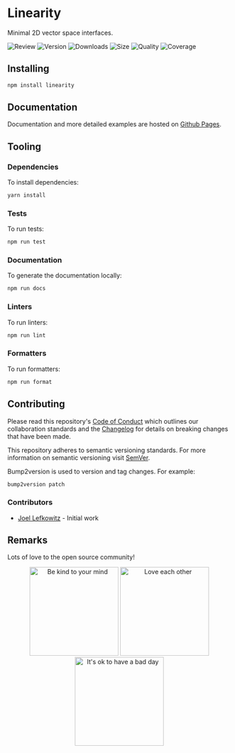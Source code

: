 # Linearity

Minimal 2D vector space interfaces.

![Review](https://img.shields.io/github/actions/workflow/status/JoelLefkowitz/linearity/review.yml)
![Version](https://img.shields.io/npm/v/linearity)
![Downloads](https://img.shields.io/npm/dw/linearity)
![Size](https://img.shields.io/bundlephobia/min/linearity)
![Quality](https://img.shields.io/codacy/grade/_)
![Coverage](https://img.shields.io/codacy/coverage/_)

## Installing

```bash
npm install linearity
```

## Documentation

Documentation and more detailed examples are hosted on [Github Pages](https://joellefkowitz.github.io/linearity).

## Tooling

### Dependencies

To install dependencies:

```bash
yarn install
```

### Tests

To run tests:

```bash
npm run test
```

### Documentation

To generate the documentation locally:

```bash
npm run docs
```

### Linters

To run linters:

```bash
npm run lint
```

### Formatters

To run formatters:

```bash
npm run format
```

## Contributing

Please read this repository's [Code of Conduct](CODE_OF_CONDUCT.md) which outlines our collaboration standards and the [Changelog](CHANGELOG.md) for details on breaking changes that have been made.

This repository adheres to semantic versioning standards. For more information on semantic versioning visit [SemVer](https://semver.org).

Bump2version is used to version and tag changes. For example:

```bash
bump2version patch
```

### Contributors

- [Joel Lefkowitz](https://github.com/joellefkowitz) - Initial work

## Remarks

Lots of love to the open source community!

<div align='center'>
    <img width=200 height=200 src='https://media.giphy.com/media/osAcIGTSyeovPq6Xph/giphy.gif' alt='Be kind to your mind' />
    <img width=200 height=200 src='https://media.giphy.com/media/KEAAbQ5clGWJwuJuZB/giphy.gif' alt='Love each other' />
    <img width=200 height=200 src='https://media.giphy.com/media/WRWykrFkxJA6JJuTvc/giphy.gif' alt="It's ok to have a bad day" />
</div>
